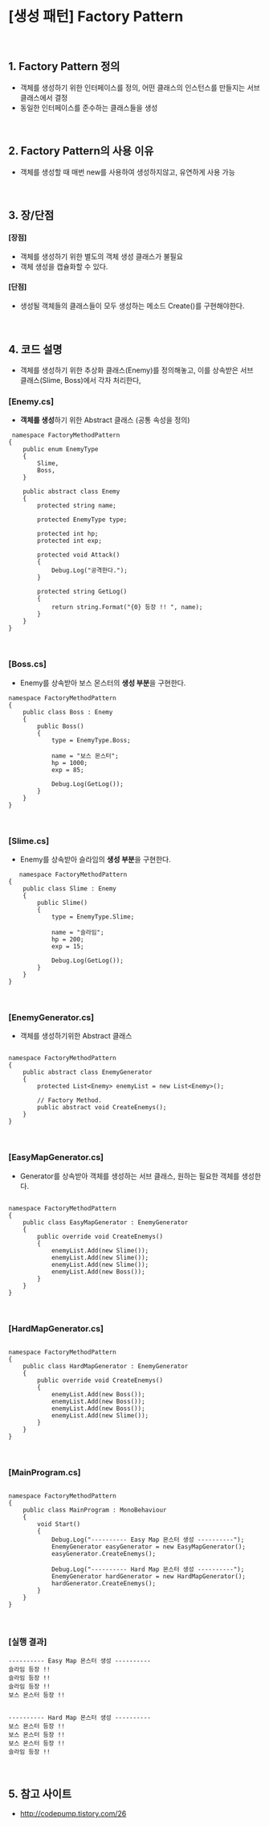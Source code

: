 # [생성 패턴] Factory Pattern 

<br />

## 1. Factory Pattern 정의
- 객체를 생성하기 위한 인터페이스를 정의, 어떤 클래스의 인스턴스를 만들지는 서브 클래스에서 결정
- 동일한 인터페이스를 준수하는 클래스들을 생성

<br />

## 2. Factory Pattern의 사용 이유

- 객체를 생성할 때 매번 new를 사용하여 생성하지않고, 유연하게 사용 가능

<br />

## 3. 장/단점

#### [장점]
- 객체를 생성하기 위한 별도의 객체 생성 클래스가 불필요
- 객체 생성을 캡슐화할 수 있다.

#### [단점]
- 생성될 객체들의 클래스들이 모두 생성하는 메소드 Create()를 구현해야한다.

<br />

## 4. 코드 설명

- 객체를 생성하기 위한 추상화 클래스(Enemy)를 정의해놓고, 이를 상속받은 서브 클래스(Slime, Boss)에서 각자 처리한다,





### [Enemy.cs] 

- **객체를 생성**하기 위한 Abstract 클래스 (공통 속성을 정의)

~~~~
 namespace FactoryMethodPattern
{
    public enum EnemyType
    {
        Slime,
        Boss,
    }

    public abstract class Enemy
    {
        protected string name;

        protected EnemyType type;

        protected int hp;
        protected int exp;

        protected void Attack()
        {
            Debug.Log("공격한다.");
        }

        protected string GetLog()
        {
            return string.Format("{0} 등장 !! ", name);
        }
    }
}
~~~~
<br />

### [Boss.cs] 

- Enemy를 상속받아 보스 몬스터의 **생성 부분**을 구현한다.

~~~~
namespace FactoryMethodPattern
{
    public class Boss : Enemy
    {
        public Boss()
        {
            type = EnemyType.Boss;

            name = "보스 몬스터";
            hp = 1000;
            exp = 85;

            Debug.Log(GetLog());
        }
    }
}
~~~~
<br />

### [Slime.cs]

- Enemy를 상속받아 슬라임의 **생성 부분**을 구현한다.

~~~~
   namespace FactoryMethodPattern
{
    public class Slime : Enemy
    {
        public Slime()
        {
            type = EnemyType.Slime;

            name = "슬라임";
            hp = 200;
            exp = 15;

            Debug.Log(GetLog());
        }
    }
}

~~~~
<br />

### [EnemyGenerator.cs]

- 객체를 생성하기위한 Abstract 클래스

~~~~
   
namespace FactoryMethodPattern
{
    public abstract class EnemyGenerator
    {
        protected List<Enemy> enemyList = new List<Enemy>();

        // Factory Method.
        public abstract void CreateEnemys();
    }
}
~~~~

<br />

### [EasyMapGenerator.cs]

- Generator를 상속받아 객체를 생성하는 서브 클래스, 원하는 필요한 객체를 생성한다.

~~~~

namespace FactoryMethodPattern
{
    public class EasyMapGenerator : EnemyGenerator
    {
        public override void CreateEnemys()
        {
            enemyList.Add(new Slime());
            enemyList.Add(new Slime());
            enemyList.Add(new Slime());
            enemyList.Add(new Boss());
        }
    }
}

~~~~

<br />

### [HardMapGenerator.cs]

~~~~

namespace FactoryMethodPattern
{
    public class HardMapGenerator : EnemyGenerator
    {
        public override void CreateEnemys()
        {
            enemyList.Add(new Boss());
            enemyList.Add(new Boss());
            enemyList.Add(new Boss());
            enemyList.Add(new Slime());
        }
    }
}

~~~~~

<br />

### [MainProgram.cs]

~~~~

namespace FactoryMethodPattern
{
    public class MainProgram : MonoBehaviour
    {
        void Start()
        {
            Debug.Log("---------- Easy Map 몬스터 생성 ----------");
            EnemyGenerator easyGenerator = new EasyMapGenerator();
            easyGenerator.CreateEnemys();

            Debug.Log("---------- Hard Map 몬스터 생성 ----------");
            EnemyGenerator hardGenerator = new HardMapGenerator();
            hardGenerator.CreateEnemys();
        }
    }
}

~~~~~

<br />

### [실행 결과]

	---------- Easy Map 몬스터 생성 ----------
	슬라임 등장 !! 
	슬라임 등장 !! 
	슬라임 등장 !! 
	보스 몬스터 등장 !!


	---------- Hard Map 몬스터 생성 ----------
	보스 몬스터 등장 !!
	보스 몬스터 등장 !!
	보스 몬스터 등장 !!
	슬라임 등장 !! 

<br />

## 5. 참고 사이트
- <http://codepump.tistory.com/26>















